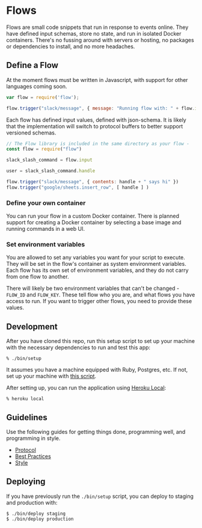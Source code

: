 # Flows

Flows are small code snippets that run in response to events online.
They have defined input schemas,
store no state,
and run in isolated Docker containers.
There's no fussing around with servers or hosting,
no packages or dependencies to install,
and no more headaches.

## Define a Flow

At the moment flows must be written in Javascript,
with support for other languages coming soon.

```javascript
var flow = require('flow');

flow.trigger("slack/message", { message: "Running flow with: " + flow.input.message })
```

Each flow has defined input values, defined with json-schema.
It is likely that the implementation will switch to protocol buffers
to better support versioned schemas.

```javascript
// The Flow library is included in the same directory as your flow -
const flow = require("flow")

slack_slash_command = flow.input

user = slack_slash_command.handle

flow.trigger("slack/message", { contents: handle + " says hi" })
flow.trigger("google/sheets.insert_row", [ handle ] )
```

### Define your own container

You can run your flow in a custom Docker container.
There is planned support for creating a Docker container
by selecting a base image and running commands in a web UI.

### Set environment variables

You are allowed to set any variables you want for your script to execute.
They will be set in the flow's container as system environment variables.
Each flow has its own set of environment variables,
and they do not carry from one flow to another.

There will likely be two environment variables that can't be changed -
`FLOW_ID` and `FLOW_KEY`.
These tell flow who you are, and what flows you have access to run.
If you want to trigger other flows, you need to provide these values.

## Development

After you have cloned this repo,
run this setup script to set up your machine
with the necessary dependencies to run and test this app:

    % ./bin/setup

It assumes you have a machine equipped with Ruby, Postgres, etc.
If not, set up your machine with [this script].

[this script]: https://github.com/thoughtbot/laptop

After setting up, you can run the application using [Heroku Local]:

    % heroku local

[Heroku Local]: https://devcenter.heroku.com/articles/heroku-local

## Guidelines

Use the following guides for getting things done, programming well, and
programming in style.

* [Protocol](http://github.com/thoughtbot/guides/blob/master/protocol)
* [Best Practices](http://github.com/thoughtbot/guides/blob/master/best-practices)
* [Style](http://github.com/thoughtbot/guides/blob/master/style)

## Deploying

If you have previously run the `./bin/setup` script,
you can deploy to staging and production with:

    $ ./bin/deploy staging
    $ ./bin/deploy production

